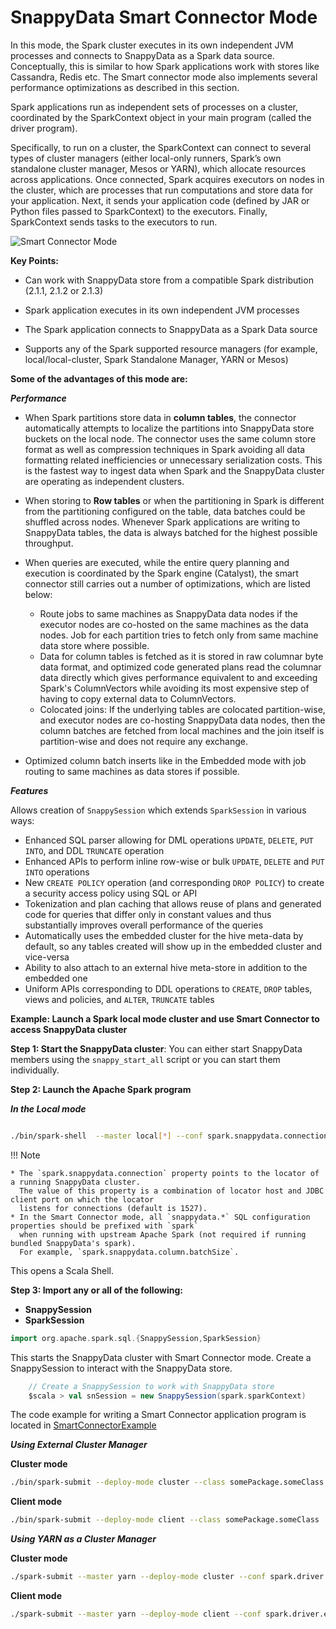 <a id="connectormode"></a>
# SnappyData Smart Connector Mode

In this mode, the Spark cluster executes in its own independent JVM processes and connects to SnappyData as a Spark data source. Conceptually, this is similar to how Spark applications work with stores like Cassandra, Redis etc. The Smart connector mode also implements several performance optimizations as described in this section.

Spark applications run as independent sets of processes on a cluster, coordinated by the SparkContext object in your main program (called the driver program).

Specifically, to run on a cluster, the SparkContext can connect to several types of cluster managers
(either local-only runners, Spark’s own standalone cluster manager, Mesos or YARN), which allocate
resources across applications. Once connected, Spark acquires executors on nodes in the cluster,
which are processes that run computations and store data for your application. Next, it sends your application code
(defined by JAR or Python files passed to SparkContext) to the executors. Finally, SparkContext sends tasks to the executors to run.

![Smart Connector Mode](../Images/SnappyConnectorMode.png)

**Key Points:**

* Can work with SnappyData store from a compatible Spark distribution (2.1.1, 2.1.2 or 2.1.3)

* Spark application executes in its own independent JVM processes

* The Spark application connects to SnappyData as a Spark Data source

* Supports any of the Spark supported resource managers (for example, local/local-cluster, Spark Standalone Manager, YARN or Mesos)

**Some of the advantages of this mode are:**

***Performance***

* When Spark partitions store data in **column tables**, the connector automatically attempts to localize
  the partitions into SnappyData store buckets on the local node. The connector uses the same column store
  format as well as compression techniques in Spark avoiding all data formatting related inefficiencies or
  unnecessary serialization costs. This is the fastest way to ingest data when Spark and the SnappyData
  cluster are operating as independent clusters.

* When storing to **Row tables** or when the partitioning in Spark is different from the partitioning
  configured on the table, data batches could be shuffled across nodes. Whenever Spark applications are
  writing to SnappyData tables, the data is always batched for the highest possible throughput.

* When queries are executed, while the entire query planning and execution is coordinated by the Spark engine
  (Catalyst), the smart connector still carries out a number of optimizations, which are listed below:
    * Route jobs to same machines as SnappyData data nodes if the executor nodes are co-hosted on the same machines
      as the data nodes. Job for each partition tries to fetch only from same machine data store where possible.
    * Data for column tables is fetched as it is stored in raw columnar byte data format, and optimized code generated
      plans read the columnar data directly which gives performance equivalent to and exceeding Spark's ColumnVectors
      while avoiding its most expensive step of having to copy external data to ColumnVectors.
    * Colocated joins: If the underlying tables are colocated partition-wise, and executor nodes are co-hosting
      SnappyData data nodes, then the column batches are fetched from local machines and the join itself is
      partition-wise and does not require any exchange.

* Optimized column batch inserts like in the Embedded mode with job routing to same machines as data stores if possible.

<a id="snappysession"></a>
***Features***

Allows creation of `SnappySession` which extends `SparkSession` in various ways:

* Enhanced SQL parser allowing for DML operations `UPDATE`, `DELETE`, `PUT INTO`, and DDL `TRUNCATE` operation
* Enhanced APIs to perform inline row-wise or bulk `UPDATE`, `DELETE` and `PUT INTO` operations
* New `CREATE POLICY` operation (and corresponding `DROP POLICY`) to create a security access policy using SQL or API
* Tokenization and plan caching that allows reuse of plans and generated code for queries that
  differ only in constant values and thus substantially improves overall performance of the queries
* Automatically uses the embedded cluster for the hive meta-data by default, so any tables created will
  show up in the embedded cluster and vice-versa
* Ability to also attach to an external hive meta-store in addition to the embedded one
* Uniform APIs corresponding to DDL operations to `CREATE`, `DROP` tables, views and policies, and `ALTER`, `TRUNCATE` tables

<a id="example"></a>

**Example: Launch a Spark local mode cluster and use Smart Connector to access SnappyData cluster**

**Step 1: Start the SnappyData cluster**:
You can either start SnappyData members using the `snappy_start_all` script or you can start them individually.

**Step 2: Launch the Apache Spark program**

***_In the Local mode_***

```sh

./bin/spark-shell  --master local[*] --conf spark.snappydata.connection=localhost:1527 --packages "io.snappydata:snappydata-spark-connector_2.11:1.3.1"
```

!!! Note

    * The `spark.snappydata.connection` property points to the locator of a running SnappyData cluster.
      The value of this property is a combination of locator host and JDBC client port on which the locator
      listens for connections (default is 1527).
    * In the Smart Connector mode, all `snappydata.*` SQL configuration properties should be prefixed with `spark`
      when running with upstream Apache Spark (not required if running bundled SnappyData's spark).
      For example, `spark.snappydata.column.batchSize`.

This opens a Scala Shell.

**Step 3: Import any or all of the following:**

*	**SnappySession**
*	**SparkSession**

``` scala
import org.apache.spark.sql.{SnappySession,SparkSession}
```

 This starts the SnappyData cluster with Smart Connector mode. Create a SnappySession to interact with the SnappyData store.

``` scala
	// Create a SnappySession to work with SnappyData store
	$scala > val snSession = new SnappySession(spark.sparkContext)
```

The code example for writing a Smart Connector application program is located in [SmartConnectorExample](https://github.com/TIBCOSoftware/snappydata/blob/master/examples/src/main/scala/org/apache/spark/examples/snappydata/SmartConnectorExample.scala)

***_Using External Cluster Manager_***

**Cluster mode**

```sh
./bin/spark-submit --deploy-mode cluster --class somePackage.someClass  --master spark://localhost:7077 --conf spark.snappydata.connection=localhost:1527 --packages "io.snappydata:snappydata-spark-connector_2.11:1.3.1"
```

**Client mode**
```sh
./bin/spark-submit --deploy-mode client --class somePackage.someClass  --master spark://localhost:7077 --conf spark.snappydata.connection=localhost:1527 --packages "io.snappydata:snappydata-spark-connector_2.11:1.3.1"
```


***_Using YARN as a Cluster Manager_***

**Cluster mode**
```sh
./spark-submit --master yarn --deploy-mode cluster --conf spark.driver.extraClassPath=/home/snappyuser/snappydata-1.3.1-bin/jars/* --conf spark.executor.extraClassPath=/home/snappyuser/snappydata-1.3.1-bin/jars/* --class MainClass SampleProjectYarn.jar
```

**Client mode**
```sh
./spark-submit --master yarn --deploy-mode client --conf spark.driver.extraClassPath=/home/snappyuser/snappydata-1.3.1-bin/jars/* --conf spark.executor.extraClassPath=/home/snappyuser/snappydata-1.3.1-bin/jars/* --class MainClass SampleProjectYarn.jar
```
